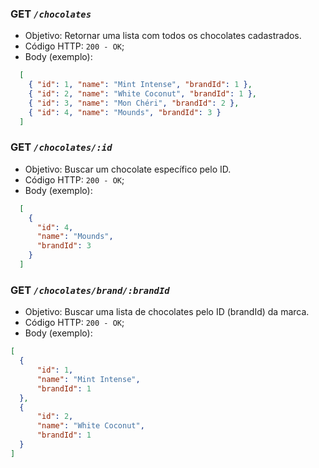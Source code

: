 ### **GET** _`/chocolates`_ 

- Objetivo: Retornar uma lista com todos os chocolates cadastrados.
- Código HTTP: `200 - OK`;
- Body (exemplo):
```json
  [
    { "id": 1, "name": "Mint Intense", "brandId": 1 },
    { "id": 2, "name": "White Coconut", "brandId": 1 },
    { "id": 3, "name": "Mon Chéri", "brandId": 2 },
    { "id": 4, "name": "Mounds", "brandId": 3 }
  ]
```

### **GET** _`/chocolates/:id`_ 

- Objetivo: Buscar um chocolate específico pelo ID.
- Código HTTP: `200 - OK`;
- Body (exemplo):
```json
  [        
    {
      "id": 4,
      "name": "Mounds",
      "brandId": 3
    }
  ]
```

### **GET** _`/chocolates/brand/:brandId`_ 

- Objetivo: Buscar uma lista de chocolates pelo ID (brandId) da marca.
- Código HTTP: `200 - OK`;
- Body (exemplo):
```json
[
  {
      "id": 1,
      "name": "Mint Intense",
      "brandId": 1
  },
  {
      "id": 2,
      "name": "White Coconut",
      "brandId": 1
  }
]
```
